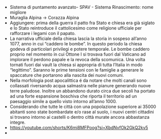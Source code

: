 - Sistema di puntamento avanzato- SPAV - Sistema Rinascimento: nome migliore
- Muraglia Alpina -> Corazza Alpina 
- Aggiungere: prima della guerra il patto fra Stato e chiesa era già siglato e lo Stato reintroduce il cattolicesimo come religione ufficiale per rafforzare i legami con il papato.
- La narrativa ufficiale della chiesa lascia la storia in sospeso all’anno 1077, anno in cui “caddero le bombe”. In questo periodo la chiesa godeva di particolari privilegi e potere temporale. Le bombe caddero proprio nel momento in cui Ottone I si trovava fuori dal Vaticano ad implorare il perdono papale e la revoca della scomunica. Una volta tornati fuori dai vault la chiesa si appropria di tutta l’Italia in modo “legittimo”. Saranno le prime tensioni con le famiglie a generare le spaccature che portarono alla nascita dei nuovi comuni.
- Nella morfologia post apocalittica é da notare che molti canali sono collassati riversando acqua salmastra nelle pianure generando nuove terre paludose. Inoltre un abbandono durato circa due secoli ha portato ad una forte espansione boschiva che riporta il territorio ad un paesaggio simile a quello visto intorno all’anno 1000.
- Considerando che tutte le città con una popolazione superiore ai 35000 abitanti sono state bombardate e/o rase al suolo, i nuovi centri cittadini si trovano intorno ai castelli o dentro città murate ancora abbastanza integre.
- https://youtube.com/shorts/K6mi8MFPoog?si=XbdNvfOk2GkQ2kv5
- 